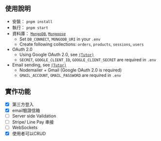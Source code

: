 ## 使用說明

- 安裝： `pnpm install`
- 執行： `pnpm start`
- 資料庫： [`MongoDB`](<https://www.mongodb.com/docs/drivers/node/current/fundamentals/connection/>), [`Mongoose`](<https://mongoosejs.com>)
    - Set `DB_CONNECT`, `MONGODB_URI` in your `.env`
    - Create following collections: `orders`, `products`, `sessions`, `users`
- OAuth 2.0
    - Using Google OAuth 2.0, see [`(Tutor)`](<https://israynotarray.com/nodejs/20220525/790433249/>)
    - `SECRET`, `GOOGLE_CLIENT_ID`, `GOOGLE_CLIENT_SECRET` are required in `.env`
-  Email sending, see [`(Tutor)`](<https://israynotarray.com/nodejs/20230722/1626712457/>) 
    - Nodemailer + Gmail (Google OAuth 2.0 is required)
    - `GMAIL_ACCOUNT`, `GMAIL_PASSWORD` are required in `.env`


## 實作功能
- [x] 第三方登入
- [x] email驗證信箱
- [ ] Server side Validation
- [ ] Stripe/ Line Pay 串接
- [ ] WebSockets
- [x] 使用者可以CRUD